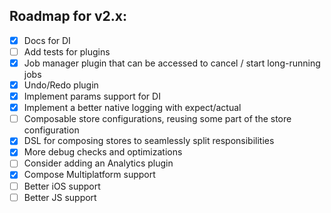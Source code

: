 ## Roadmap for v2.x:

- [x] Docs for DI
- [ ] Add tests for plugins
- [x] Job manager plugin that can be accessed to cancel / start long-running jobs
- [x] Undo/Redo plugin
- [x] Implement params support for DI
- [x] Implement a better native logging with expect/actual
- [ ] Composable store configurations, reusing some part of the store configuration
- [x] DSL for composing stores to seamlessly split responsibilities
- [x] More debug checks and optimizations
- [ ] Consider adding an Analytics plugin
- [x] Compose Multiplatform support
- [ ] Better iOS support
- [ ] Better JS support
